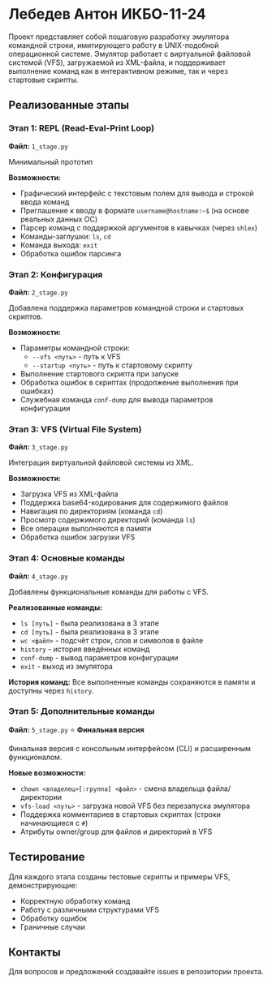 # Лебедев Антон ИКБО-11-24

Проект представляет собой пошаговую разработку эмулятора командной строки, имитирующего работу в UNIX-подобной операционной системе. Эмулятор работает с виртуальной файловой системой (VFS), загружаемой из XML-файла, и поддерживает выполнение команд как в интерактивном режиме, так и через стартовые скрипты.

## Реализованные этапы

### Этап 1: REPL (Read-Eval-Print Loop)
**Файл:** `1_stage.py`

Минимальный прототип

**Возможности:**
- Графический интерфейс с текстовым полем для вывода и строкой ввода команд
- Приглашение к вводу в формате `username@hostname:~$` (на основе реальных данных ОС)
- Парсер команд с поддержкой аргументов в кавычках (через `shlex`)
- Команды-заглушки: `ls`, `cd`
- Команда выхода: `exit`
- Обработка ошибок парсинга

### Этап 2: Конфигурация
**Файл:** `2_stage.py`

Добавлена поддержка параметров командной строки и стартовых скриптов.

**Возможности:**
- Параметры командной строки:
  - `--vfs <путь>` - путь к VFS
  - `--startup <путь>` - путь к стартовому скрипту
- Выполнение стартового скрипта при запуске
- Обработка ошибок в скриптах (продолжение выполнения при ошибках)
- Служебная команда `conf-dump` для вывода параметров конфигурации

### Этап 3: VFS (Virtual File System)
**Файл:** `3_stage.py`

Интеграция виртуальной файловой системы из XML.

**Возможности:**
- Загрузка VFS из XML-файла
- Поддержка base64-кодирования для содержимого файлов
- Навигация по директориям (команда `cd`)
- Просмотр содержимого директорий (команда `ls`)
- Все операции выполняются в памяти
- Обработка ошибок загрузки VFS

### Этап 4: Основные команды
**Файл:** `4_stage.py`

Добавлены функциональные команды для работы с VFS.

**Реализованные команды:**
- `ls [путь]` - была реализована в 3 этапе
- `cd [путь]` - была реализована в 3 этапе
- `wc <файл>` - подсчёт строк, слов и символов в файле
- `history` - история введённых команд
- `conf-dump` - вывод параметров конфигурации
- `exit` - выход из эмулятора

**История команд:** Все выполненные команды сохраняются в памяти и доступны через `history`.

### Этап 5: Дополнительные команды
**Файл:** `5_stage.py` ⭐ **Финальная версия**

Финальная версия с консольным интерфейсом (CLI) и расширенным функционалом.

**Новые возможности:**
- `chown <владелец>[:группа] <файл>` - смена владельца файла/директории
- `vfs-load <путь>` - загрузка новой VFS без перезапуска эмулятора
- Поддержка комментариев в стартовых скриптах (строки начинающиеся с `#`)
- Атрибуты owner/group для файлов и директорий в VFS

## Тестирование

Для каждого этапа созданы тестовые скрипты и примеры VFS, демонстрирующие:
- Корректную обработку команд
- Работу с различными структурами VFS
- Обработку ошибок
- Граничные случаи

## Контакты

Для вопросов и предложений создавайте issues в репозитории проекта.
